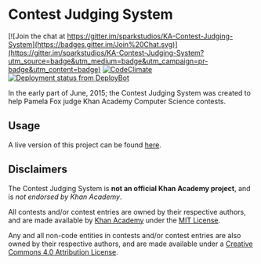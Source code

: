 # Contest Judging System
[![Join the chat at https://gitter.im/sparkstudios/KA-Contest-Judging-System](https://badges.gitter.im/Join%20Chat.svg)](https://gitter.im/sparkstudios/KA-Contest-Judging-System?utm_source=badge&utm_medium=badge&utm_campaign=pr-badge&utm_content=badge)
[![CodeClimate](https://codeclimate.com/github/Team-Delta-KA/KA-Contest-Judging-System/badges/gpa.svg)](https://codeclimate.com/github/Team-Delta-KA/KA-Contest-Judging-System)
[![Deployment status from DeployBot](https://team-delta.deploybot.com/badge/45290642014672/43809.svg)](http://deploybot.com)

In the early part of June, 2015; the Contest Judging System was created to help Pamela Fox judge Khan Academy Computer Science contests.

## Usage
A live version of this project can be found [here](http://gigabytegiant.com/kacjs).

## Disclaimers
The Contest Judging System is **not an official Khan Academy project**, and is *not endorsed by Khan Academy*.

All contests and/or contest entries are owned by their respective authors, and are made available by [Khan Academy](https://www.khanacademy.org/) under the [MIT License](http://opensource.org/licenses/mit-license.php).

Any and all non-code entities in contests and/or contest entries are also owned by their respective authors, and are made available under a [Creative Commons 4.0 Attribution License](https://creativecommons.org/licenses/by/4.0/).
